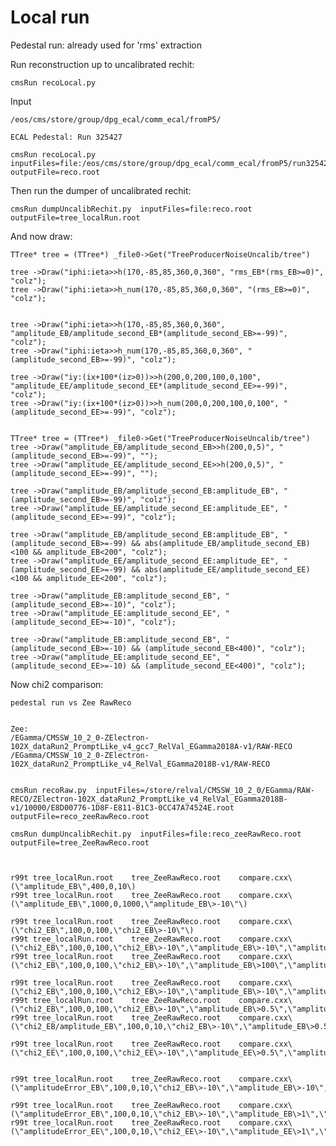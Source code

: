 Local run
====

Pedestal run: already used for 'rms' extraction

Run reconstruction up to uncalibrated rechit:

    cmsRun recoLocal.py

Input

    /eos/cms/store/group/dpg_ecal/comm_ecal/fromP5/

    ECAL Pedestal: Run 325427

    cmsRun recoLocal.py  inputFiles=file:/eos/cms/store/group/dpg_ecal/comm_ecal/fromP5/run325427/run325427_ls0009_streamDQM_pid30095.dat   outputFile=reco.root
    
    
Then run the dumper of uncalibrated rechit:

    cmsRun dumpUncalibRechit.py  inputFiles=file:reco.root       outputFile=tree_localRun.root

And now draw:

    TTree* tree = (TTree*) _file0->Get("TreeProducerNoiseUncalib/tree")

    tree ->Draw("iphi:ieta>>h(170,-85,85,360,0,360", "rms_EB*(rms_EB>=0)", "colz");
    tree ->Draw("iphi:ieta>>h_num(170,-85,85,360,0,360", "(rms_EB>=0)", "colz");

    
    tree ->Draw("iphi:ieta>>h(170,-85,85,360,0,360", "amplitude_EB/amplitude_second_EB*(amplitude_second_EB>=-99)", "colz");
    tree ->Draw("iphi:ieta>>h_num(170,-85,85,360,0,360", "(amplitude_second_EB>=-99)", "colz");

    tree ->Draw("iy:(ix+100*(iz>0))>>h(200,0,200,100,0,100", "amplitude_EE/amplitude_second_EE*(amplitude_second_EE>=-99)", "colz");
    tree ->Draw("iy:(ix+100*(iz>0))>>h_num(200,0,200,100,0,100", "(amplitude_second_EE>=-99)", "colz");

       
    TTree* tree = (TTree*) _file0->Get("TreeProducerNoiseUncalib/tree")
    tree ->Draw("amplitude_EB/amplitude_second_EB>>h(200,0,5)", "(amplitude_second_EB>=-99)", "");
    tree ->Draw("amplitude_EE/amplitude_second_EE>>h(200,0,5)", "(amplitude_second_EE>=-99)", "");

    tree ->Draw("amplitude_EB/amplitude_second_EB:amplitude_EB", "(amplitude_second_EB>=-99)", "colz");
    tree ->Draw("amplitude_EE/amplitude_second_EE:amplitude_EE", "(amplitude_second_EE>=-99)", "colz");

    tree ->Draw("amplitude_EB/amplitude_second_EB:amplitude_EB", "(amplitude_second_EB>=-99) && abs(amplitude_EB/amplitude_second_EB)<100 && amplitude_EB<200", "colz");
    tree ->Draw("amplitude_EE/amplitude_second_EE:amplitude_EE", "(amplitude_second_EE>=-99) && abs(amplitude_EE/amplitude_second_EE)<100 && amplitude_EE<200", "colz");

    tree ->Draw("amplitude_EB:amplitude_second_EB", "(amplitude_second_EB>=-10)", "colz");
    tree ->Draw("amplitude_EE:amplitude_second_EE", "(amplitude_second_EE>=-10)", "colz");
    
    tree ->Draw("amplitude_EB:amplitude_second_EB", "(amplitude_second_EB>=-10) && (amplitude_second_EB<400)", "colz");
    tree ->Draw("amplitude_EE:amplitude_second_EE", "(amplitude_second_EE>=-10) && (amplitude_second_EE<400)", "colz");


    
Now chi2 comparison:

    pedestal run vs Zee RawReco
    
    
    Zee:
    /EGamma/CMSSW_10_2_0-ZElectron-102X_dataRun2_PromptLike_v4_gcc7_RelVal_EGamma2018A-v1/RAW-RECO
    /EGamma/CMSSW_10_2_0-ZElectron-102X_dataRun2_PromptLike_v4_RelVal_EGamma2018B-v1/RAW-RECO
    
    
    cmsRun recoRaw.py  inputFiles=/store/relval/CMSSW_10_2_0/EGamma/RAW-RECO/ZElectron-102X_dataRun2_PromptLike_v4_RelVal_EGamma2018B-v1/10000/E8D00776-1D8F-E811-B1C3-0CC47A74524E.root     outputFile=reco_zeeRawReco.root

    cmsRun dumpUncalibRechit.py  inputFiles=file:reco_zeeRawReco.root       outputFile=tree_ZeeRawReco.root

    
    
    r99t tree_localRun.root    tree_ZeeRawReco.root    compare.cxx\(\"amplitude_EB\",400,0,10\)
    r99t tree_localRun.root    tree_ZeeRawReco.root    compare.cxx\(\"amplitude_EB\",1000,0,1000,\"amplitude_EB\>-10\"\)
    
    r99t tree_localRun.root    tree_ZeeRawReco.root    compare.cxx\(\"chi2_EB\",100,0,100,\"chi2_EB\>-10\"\)
    r99t tree_localRun.root    tree_ZeeRawReco.root    compare.cxx\(\"chi2_EB\",100,0,100,\"chi2_EB\>-10\",\"amplitude_EB\>-10\",\"amplitude_EB\>100\"\)
    r99t tree_localRun.root    tree_ZeeRawReco.root    compare.cxx\(\"chi2_EB\",100,0,100,\"chi2_EB\>-10\",\"amplitude_EB\>100\",\"amplitude_EB\>100\"\)
    
    r99t tree_localRun.root    tree_ZeeRawReco.root    compare.cxx\(\"chi2_EB\",100,0,100,\"chi2_EB\>-10\",\"amplitude_EB\>-10\",\"amplitude_EB\>10\"\)
    r99t tree_localRun.root    tree_ZeeRawReco.root    compare.cxx\(\"chi2_EB\",100,0,100,\"chi2_EB\>-10\",\"amplitude_EB\>0.5\",\"amplitude_EB\>0.5\"\)
    r99t tree_localRun.root    tree_ZeeRawReco.root    compare.cxx\(\"chi2_EB/amplitude_EB\",100,0,10,\"chi2_EB\>-10\",\"amplitude_EB\>0.5\",\"amplitude_EB\>0.5\"\)
    
    r99t tree_localRun.root    tree_ZeeRawReco.root    compare.cxx\(\"chi2_EE\",100,0,100,\"chi2_EE\>-10\",\"amplitude_EE\>0.5\",\"amplitude_EE\>0.5\"\)
    
    
    r99t tree_localRun.root    tree_ZeeRawReco.root    compare.cxx\(\"amplitudeError_EB\",100,0,10,\"chi2_EB\>-10\",\"amplitude_EB\>-10\",\"amplitude_EB\>-10\"\)
    
    r99t tree_localRun.root    tree_ZeeRawReco.root    compare.cxx\(\"amplitudeError_EB\",100,0,10,\"chi2_EB\>-10\",\"amplitude_EB\>1\",\"amplitude_EB\>1\"\)
    r99t tree_localRun.root    tree_ZeeRawReco.root    compare.cxx\(\"amplitudeError_EE\",100,0,10,\"chi2_EE\>-10\",\"amplitude_EE\>1\",\"amplitude_EE\>1\"\)
    
    
    
    
    
    
    
    